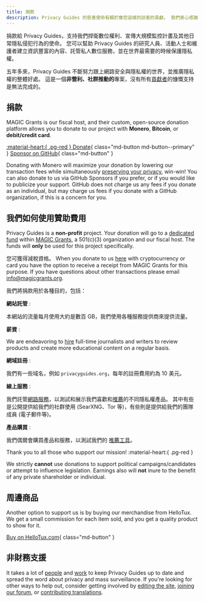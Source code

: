 ```yaml
---
title: 捐款
description: Privacy Guides 的慈善使命有賴於像您這樣的訪客的貢獻。 我們衷心感謝您對此專案的支持。
---
```


<!-- markdownlint-disable MD036 -->
捐款給 Privacy Guides，支持我們捍衛數位權利、宣傳大規模監控計畫及其他日常隱私侵犯行為的使命。 您可以幫助 Privacy Guides 的研究人員、活動人士和維護者建立資訊豐富的內容、託管私人數位服務，並在世界最需要的時候保護隱私權。

五年多來，Privacy Guides 不斷努力跟上網路安全與隱私權的世界，並推廣隱私權的整體好處。 這是一個**非營利、社群推動的**專案，沒有所有[貢獻者](contributors.md)的慷慨支持是無法完成的。

## 捐款

MAGIC Grants is our fiscal host, and their custom, open-source donation platform allows you to donate to our project with **Monero**, **Bitcoin**, or **debit/credit card**.

[:material-heart:{ .pg-red } Donate](https://donate.magicgrants.org/privacyguides){ class="md-button md-button--primary" }
[Sponsor on GitHub](https://github.com/sponsors/privacyguides){ class="md-button" }

Donating with Monero will maximize your donation by lowering our transaction fees while simultaneously [preserving your privacy](../cryptocurrency.md), win-win! You can also donate to us via GitHub Sponsors if you prefer, or if you would like to publicize your support. GitHub does not charge us any fees if you donate as an individual, but may charge us fees if you donate with a GitHub organization, if this is a concern for you.

## 我們如何使用贊助費用

Privacy Guides is a **non-profit** project. Your donation will go to a [dedicated fund](https://magicgrants.org/funds/privacy_guides) within [MAGIC Grants](https://magicgrants.org), a 501(c)(3) organization and our fiscal host. The funds will **only** be used for this project specifically.

您可獲得減稅資格。 When you donate to us [here](https://donate.magicgrants.org/privacyguides) with cryptocurrency or card you have the option to receive a receipt from MAGIC Grants for this purpose. If you have questions about other transactions please email <info@magicgrants.org>.

我們將捐款用於各種目的，包括：

**網站託管**
:

本網站的流量每月使用大約是數百 GB，我們使用各種服務提供商來提供流量。

**薪資**
:

We are endeavoring to [hire](jobs.md) full-time journalists and writers to review products and create more educational content on a regular basis.

**網域註冊**
:

我們有一些域名，例如 `privacyguides.org`，每年的註冊費用約為 10 美元。

**線上服務**
:

我們託管[網路服務](services.md)，以測試和展示我們喜歡和[推薦](../tools.md)的不同隱私權產品。 其中有些是公開提供給我們的社群使用 (SearXNG、Tor 等)，有些則是提供給我們的團隊成員 (電子郵件等)。

**產品購買**
:

我們偶爾會購買產品和服務，以測試我們的 [推薦工具](../tools.md)。

Thank you to all those who support our mission! :material-heart:{ .pg-red }

We strictly **cannot** use donations to support political campaigns/candidates or attempt to influence legislation. Earnings also will **not** inure to the benefit of any private shareholder or individual.

## 周邊商品

Another option to support us is by buying our merchandise from HelloTux. We get a small commission for each item sold, and you get a quality product to show for it.

[Buy on HelloTux.com](https://hellotux.com/privacyguides){ class="md-button" }

## 非財務支援

It takes a lot of [people](contributors.md) and [work](https://github.com/privacyguides/privacyguides.org/pulse/monthly) to keep Privacy Guides up to date and spread the word about privacy and mass surveillance. If you're looking for other ways to help out, consider getting involved by [editing the site](https://github.com/privacyguides/privacyguides.org), [joining our forum](https://discuss.privacyguides.net), or [contributing translations](https://crowdin.com/project/privacyguides).

